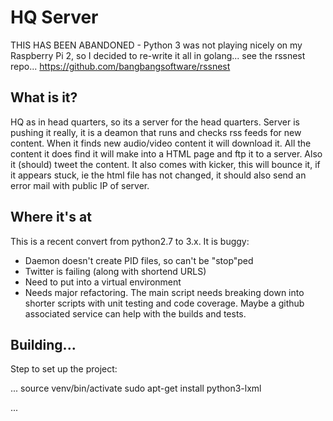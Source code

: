 HQ Server
=========

THIS HAS BEEN ABANDONED - Python 3 was not playing nicely on my Raspberry Pi 2, so I decided to re-write it all in golang... see the rssnest repo... https://github.com/bangbangsoftware/rssnest

What is it?
-----------
HQ as in head quarters, so its a server for the head quarters. Server is pushing it really, it is a deamon that runs and checks rss feeds for new content. When it finds new audio/video content it will download it. All the content it does find it will make into a HTML page and ftp it to a server. Also it (should) tweet the content. It also comes with kicker, this will bounce it, if it appears stuck, ie the html file has not changed, it should also send an error mail with public IP of server. 

Where it's at
-------------
This is a recent convert from python2.7 to 3.x. It is buggy: 

   * Daemon doesn't create PID files, so can't be "stop"ped 
   * Twitter is failing (along with shortend URLS) 
   * Need to put into a virtual environment 
   * Needs major refactoring. The main script needs breaking down into shorter scripts with unit testing and code coverage. Maybe a github associated service can help with the builds and tests.

Building...
-----------
Step to set up the project:

...
   source venv/bin/activate
   sudo apt-get install python3-lxml

...

